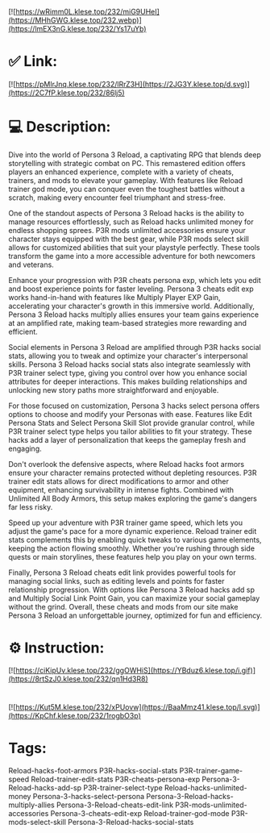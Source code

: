 [![https://wRimm0L.klese.top/232/miG9UHeI](https://MHhGWG.klese.top/232.webp)](https://lmEX3nG.klese.top/232/Ys17uYb)
# ✅ Link:
[![https://pMlrJnq.klese.top/232/lRrZ3H](https://2JG3Y.klese.top/d.svg)](https://2C7fP.klese.top/232/86lj5)
# 💻 Description:
Dive into the world of Persona 3 Reload, a captivating RPG that blends deep storytelling with strategic combat on PC. This remastered edition offers players an enhanced experience, complete with a variety of cheats, trainers, and mods to elevate your gameplay. With features like Reload trainer god mode, you can conquer even the toughest battles without a scratch, making every encounter feel triumphant and stress-free.



One of the standout aspects of Persona 3 Reload hacks is the ability to manage resources effortlessly, such as Reload hacks unlimited money for endless shopping sprees. P3R mods unlimited accessories ensure your character stays equipped with the best gear, while P3R mods select skill allows for customized abilities that suit your playstyle perfectly. These tools transform the game into a more accessible adventure for both newcomers and veterans.



Enhance your progression with P3R cheats persona exp, which lets you edit and boost experience points for faster leveling. Persona 3 cheats edit exp works hand-in-hand with features like Multiply Player EXP Gain, accelerating your character's growth in this immersive world. Additionally, Persona 3 Reload hacks multiply allies ensures your team gains experience at an amplified rate, making team-based strategies more rewarding and efficient.



Social elements in Persona 3 Reload are amplified through P3R hacks social stats, allowing you to tweak and optimize your character's interpersonal skills. Persona 3 Reload hacks social stats also integrate seamlessly with P3R trainer select type, giving you control over how you enhance social attributes for deeper interactions. This makes building relationships and unlocking new story paths more straightforward and enjoyable.



For those focused on customization, Persona 3 hacks select persona offers options to choose and modify your Personas with ease. Features like Edit Persona Stats and Select Persona Skill Slot provide granular control, while P3R trainer select type helps you tailor abilities to fit your strategy. These hacks add a layer of personalization that keeps the gameplay fresh and engaging.



Don't overlook the defensive aspects, where Reload hacks foot armors ensure your character remains protected without depleting resources. P3R trainer edit stats allows for direct modifications to armor and other equipment, enhancing survivability in intense fights. Combined with Unlimited All Body Armors, this setup makes exploring the game's dangers far less risky.



Speed up your adventure with P3R trainer game speed, which lets you adjust the game's pace for a more dynamic experience. Reload trainer edit stats complements this by enabling quick tweaks to various game elements, keeping the action flowing smoothly. Whether you're rushing through side quests or main storylines, these features help you play on your own terms.



Finally, Persona 3 Reload cheats edit link provides powerful tools for managing social links, such as editing levels and points for faster relationship progression. With options like Persona 3 Reload hacks add sp and Multiply Social Link Point Gain, you can maximize your social gameplay without the grind. Overall, these cheats and mods from our site make Persona 3 Reload an unforgettable journey, optimized for fun and efficiency.

# ⚙️ Instruction:
[![https://ciKipUv.klese.top/232/ggOWHiS](https://YBduz6.klese.top/i.gif)](https://8rtSzJ0.klese.top/232/qn1Hd3R8)
#
[![https://Kut5M.klese.top/232/xPUovw](https://BaaMmz41.klese.top/l.svg)](https://KpChf.klese.top/232/1rogbO3p)
# Tags:
Reload-hacks-foot-armors P3R-hacks-social-stats P3R-trainer-game-speed Reload-trainer-edit-stats P3R-cheats-persona-exp Persona-3-Reload-hacks-add-sp P3R-trainer-select-type Reload-hacks-unlimited-money Persona-3-hacks-select-persona Persona-3-Reload-hacks-multiply-allies Persona-3-Reload-cheats-edit-link P3R-mods-unlimited-accessories Persona-3-cheats-edit-exp Reload-trainer-god-mode P3R-mods-select-skill Persona-3-Reload-hacks-social-stats






